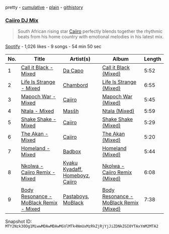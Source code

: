 pretty - [cumulative](/playlists/cumulative/37i9dQZF1DX2MZMfAvs6zl.md) - [plain](/playlists/plain/37i9dQZF1DX2MZMfAvs6zl) - [githistory](https://github.githistory.xyz/mackorone/spotify-playlist-archive/blob/main/playlists/plain/37i9dQZF1DX2MZMfAvs6zl)

### [Caiiro DJ Mix](https://open.spotify.com/playlist/37i9dQZF1DX2MZMfAvs6zl)

> South African rising star <a href="spotify:artist:0fs9otT9TtwXUOcFXZomZY">Caiiro</a> perfectly blends together the rhythmic beats from his home country with emotional melodies in his latest mix.

[Spotify](https://open.spotify.com/user/spotify) - 1,026 likes - 9 songs - 54 min 50 sec

| No. | Title | Artist(s) | Album | Length |
|---|---|---|---|---|
| 1 | [Call it Black \- Mixed](https://open.spotify.com/track/3ymDa7ktf3sunY5fRDdogO) | [Da Capo](https://open.spotify.com/artist/4YuviELTmYBvDR66ThrMy9) | [Call it Black \(Mixed\)](https://open.spotify.com/album/7Am5zE0YT7qkH2TXmSTnsv) | 5:52 |
| 2 | [Life Is Strange \- Mixed](https://open.spotify.com/track/6l4wUWqwISSI5FncIb6bCD) | [Chambord](https://open.spotify.com/artist/5S5jGEkiJMWHt6XYasZOLJ) | [Life Is Strange \(Mixed\)](https://open.spotify.com/album/69XPUTTCXxo2obtz84fOHv) | 6:55 |
| 3 | [Mapoch War \- Mixed](https://open.spotify.com/track/4XzFT1JAULPdVxfGs4cWSa) | [Caiiro](https://open.spotify.com/artist/0fs9otT9TtwXUOcFXZomZY) | [Mapoch War \(Mixed\)](https://open.spotify.com/album/6byQCsib83l70XUNc4t8nh) | 5:45 |
| 4 | [Ntala \- Mixed](https://open.spotify.com/track/0X3uJ8a2WZDHNI9Pt35JSL) | [Masšh](https://open.spotify.com/artist/6QRqfE9Na7BRYG1mxRYqGs) | [Ntala \(Mixed\)](https://open.spotify.com/album/10C3YcXFyLt9BSiyYUY7h0) | 5:59 |
| 5 | [Shake Shake \- Mixed](https://open.spotify.com/track/1kkG2O6gmEyA3IBBaBK9Z7) | [Caiiro](https://open.spotify.com/artist/0fs9otT9TtwXUOcFXZomZY) | [Shake Shake \(Mixed\)](https://open.spotify.com/album/1k5bUrIVXthhcL0SN4lgYy) | 5:29 |
| 6 | [The Akan \- Mixed](https://open.spotify.com/track/1j5e0MqeYkZzSzQrDurcXg) | [Caiiro](https://open.spotify.com/artist/0fs9otT9TtwXUOcFXZomZY) | [The Akan \(Mixed\)](https://open.spotify.com/album/6iTfuqUIR0LLTDfzB0Vu8d) | 5:20 |
| 7 | [Homeland \- Mixed](https://open.spotify.com/track/6nqSoFqGVDuFri9n8YKcvZ) | [Badbox](https://open.spotify.com/artist/1rfV7OLiCDOYcAacFcJ6Kf) | [Homeland \(Mixed\)](https://open.spotify.com/album/0P60xtqDKaZ31zZgPIWbZR) | 5:44 |
| 8 | [Nkolwa \- Caiiro Remix \- Mixed](https://open.spotify.com/track/2LusAwunrsUlicW1m7jtWk) | [Kyaku Kyadaff](https://open.spotify.com/artist/1oCj9jg6Vy4kaCrDpMLvg9), [Homeboyz](https://open.spotify.com/artist/3L5iHIeqJGEaYViGapHs0C), [Caiiro](https://open.spotify.com/artist/0fs9otT9TtwXUOcFXZomZY) | [Nkolwa \- Caiiro Remix \(Mixed\)](https://open.spotify.com/album/070hRKt6ZCxe7Ub9jOq21O) | 6:08 |
| 9 | [Body Resonance \- MoBlack Remix \- Mixed](https://open.spotify.com/track/0Je8Oex0Rt6HMJGn6IjoNQ) | [Pastaboys](https://open.spotify.com/artist/3e2yTUnzQ3S3lITAt0Er1l), [MoBlack](https://open.spotify.com/artist/6Je4hal6B5wiRd46aeswrs) | [Body Resonance \- MoBlack Remix \(Mixed\)](https://open.spotify.com/album/4KGAPCwrUCnOK07mXiw6vL) | 7:38 |

Snapshot ID: `MTY2Nzk3ODg1MiwwMDAwMDAwMGVlMTk4NmUxMzRkZjRjYjJiZDNkZGI0YTAxYmM2MTA2`
